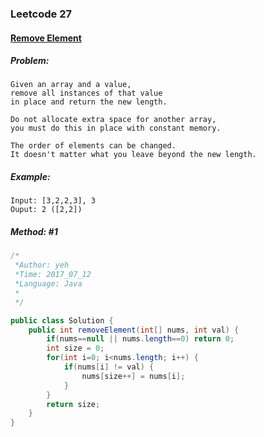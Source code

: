 

### Leetcode 27
#### [Remove Element](https://leetcode.com/problems/remove-element)

##### ***Problem:***

    Given an array and a value, 
    remove all instances of that value 
    in place and return the new length.

    Do not allocate extra space for another array, 
    you must do this in place with constant memory.

    The order of elements can be changed.
    It doesn't matter what you leave beyond the new length.


##### ***Example:***
 
    Input: [3,2,2,3], 3
    Ouput: 2 ([2,2])
    

  
##### *Method: #1*
``` java
/*
 *Author: yeh
 *Time: 2017_07_12
 *Language: Java
 *
 */

public class Solution {
    public int removeElement(int[] nums, int val) {
        if(nums==null || nums.length==0) return 0;
        int size = 0;
        for(int i=0; i<nums.length; i++) {
            if(nums[i] != val) {
                nums[size++] = nums[i];
            }
        }
        return size;
    }
}

```
